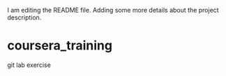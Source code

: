 I am editing the README file. Adding some more details about the project description.

# coursera_training
git lab exercise

